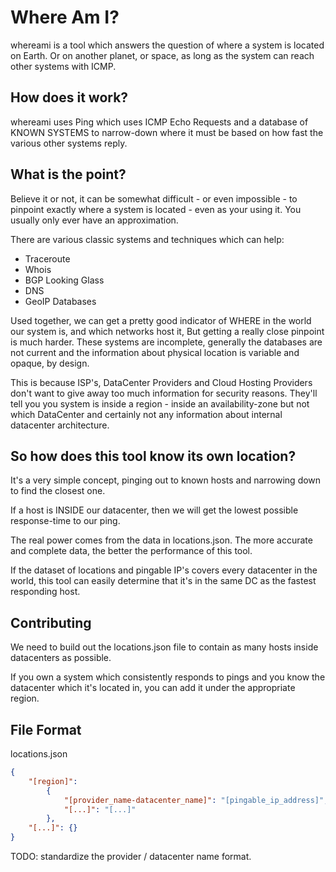 # Where Am I?
whereami is a tool which answers the question of where a system is located on Earth. Or on another planet,
or space, as long as the system can reach other systems with ICMP.

## How does it work?
whereami uses Ping which uses ICMP Echo Requests and a database of KNOWN SYSTEMS to
narrow-down where it must be based on how fast the various other systems reply.

## What is the point?
Believe it or not, it can be somewhat difficult - or even impossible - to pinpoint exactly where
a system is located - even as your using it. You usually only ever have an approximation.

There are various classic systems and techniques which can help:
* Traceroute
* Whois
* BGP Looking Glass
* DNS
* GeoIP Databases

Used together, we can get a pretty good indicator of WHERE in the world our
system is, and which networks host it, But getting a really close pinpoint is much harder. These systems
are incomplete, generally the databases are not current and the information about physical location is variable
and opaque, by design.

This is because ISP's, DataCenter Providers and Cloud Hosting Providers don't want to give away
too much information for security reasons.
They'll tell you you system is inside a region - inside an availability-zone but not which DataCenter and
certainly not any information about internal datacenter architecture.

## So how does this tool know its own location?
It's a very simple concept, pinging out to known hosts and narrowing down to find the closest one.

If a host is INSIDE our datacenter, then we will get the lowest possible response-time to our ping.

The real power comes from the data in locations.json. The more accurate and complete data, the better the performance
of this tool.

If the dataset of locations and pingable IP's covers every datacenter in the world, this tool can easily
determine that it's in the same DC as the fastest responding host.

## Contributing
We need to build out the locations.json file to contain as many hosts inside datacenters as possible.

If you own a system which consistently responds to pings and you know the datacenter which it's located in, you can
add it under the appropriate region.

## File Format

locations.json
```json
{
    "[region]":
        {
            "[provider_name-datacenter_name]": "[pingable_ip_address]",
            "[...]": "[...]"
        },
    "[...]": {}
}
```

TODO: standardize the provider / datacenter name format.